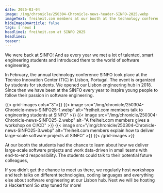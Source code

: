 ```yaml
---
date: 2025-03-04
image: /img/chronicle/250304-Chronicle-news-header-SINFO-2025.webp
imageText: freiheit.com members at our booth at the technology conference SINFO
hideImageOnArticle: false
tags: [ news ]
headline1: freiheit.com at SINFO 2025
headline2:
teaser:
---
```



We were back at SINFO! And as every year we met a lot of talented, smart engineering students and introduced them to the world of software engineering.

In February, the annual technology conference SINFO took place at the Técnico Innovation Center (TIC) in Lisbon, Portugal. The event is organized by students for students. We opened our Lisbon engineering hub in 2018. Since then we have been at the SINFO every year to inspire young people to follow their passion in software engineering.

{{< grid-images cols="3">}}
    {{< image src="/img/chronicle/250304-Chronicle-news-SINFO25-1.webp" alt="freiheit.com members talk to engineering students at SINFO" >}}
    {{< image src="/img/chronicle/250304-Chronicle-news-SINFO25-2.webp" alt="A freiheit.com members gives a workshop on CI/CD" >}}
    {{< image src="/img/chronicle/250304-Chronicle-news-SINFO25-3.webp" alt="freiheit.com members explain how to deliver large-scale software projects at SINFO" >}}
{{< /grid-images >}}

At our booth the students had the chance to learn about how we deliver large-scale software projects and work data-driven in small teams with end-to-end responsibility. The students could talk to their potential future colleagues,

If you didn’t get the chance to meet us there, we regularly host workshops and tech talks on different technologies, coding languages and everything else about software engineering at our Lisbon hub.
Next we will be hosting a Hackerthon! So stay tuned for more!
